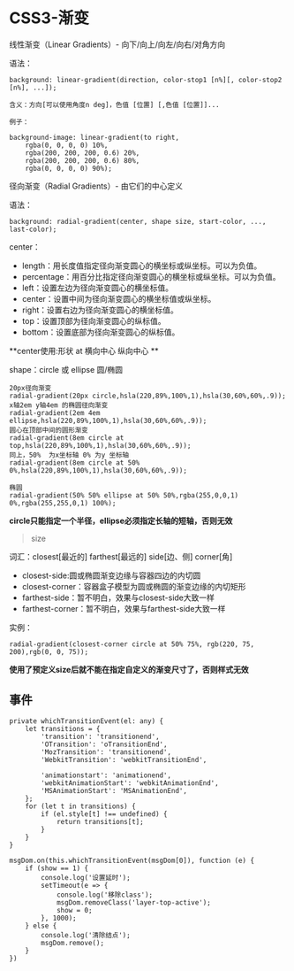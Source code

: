 # CSS3-渐变

线性渐变（Linear Gradients）- 向下/向上/向左/向右/对角方向

语法：

	background: linear-gradient(direction, color-stop1 [n%][, color-stop2 [n%], ...]);
	
	含义：方向[可以使用角度n deg]，色值 [位置] [,色值 [位置]]...

	例子：

	background-image: linear-gradient(to right, 
		rgba(0, 0, 0, 0) 10%, 
		rgba(200, 200, 200, 0.6) 20%, 
		rgba(200, 200, 200, 0.6) 80%, 
		rgba(0, 0, 0, 0) 90%);

径向渐变（Radial Gradients）- 由它们的中心定义

语法：

	background: radial-gradient(center, shape size, start-color, ..., last-color);

center：

- length：用长度值指定径向渐变圆心的横坐标或纵坐标。可以为负值。
- percentage：用百分比指定径向渐变圆心的横坐标或纵坐标。可以为负值。
- left：设置左边为径向渐变圆心的横坐标值。
- center：设置中间为径向渐变圆心的横坐标值或纵坐标。
- right：设置右边为径向渐变圆心的横坐标值。
- top：设置顶部为径向渐变圆心的纵标值。
- bottom：设置底部为径向渐变圆心的纵标值。

**center使用:形状 at 横向中心 纵向中心 **


shape：circle 或 ellipse 圆/椭圆

~~~
20px径向渐变
radial-gradient(20px circle,hsla(220,89%,100%,1),hsla(30,60%,60%,.9));
x轴2em y轴4em 的椭圆径向渐变
radial-gradient(2em 4em ellipse,hsla(220,89%,100%,1),hsla(30,60%,60%,.9));
圆心在顶部中间的圆形渐变
radial-gradient(8em circle at top,hsla(220,89%,100%,1),hsla(30,60%,60%,.9));
同上，50%  为x坐标轴 0% 为y 坐标轴
radial-gradient(8em circle at 50% 0%,hsla(220,89%,100%,1),hsla(30,60%,60%,.9));

椭圆
radial-gradient(50% 50% ellipse at 50% 50%,rgba(255,0,0,1) 0%,rgba(255,255,0,1) 100%);
~~~

**circle只能指定一个半径，ellipse必须指定长轴的短轴，否则无效**

> size

词汇：closest[最近的] farthest[最远的] side[边、侧] corner[角]

- closest-side:圆或椭圆渐变边缘与容器四边的内切圆
- closest-corner：容器盒子模型为圆或椭圆的渐变边缘的内切矩形
- farthest-side：暂不明白，效果与closest-side大致一样
- farthest-corner：暂不明白，效果与farthest-side大致一样

实例：

	radial-gradient(closest-corner circle at 50% 75%, rgb(220, 75, 200),rgb(0, 0, 75));

**使用了预定义size后就不能在指定自定义的渐变尺寸了，否则样式无效**



## 事件

	private whichTransitionEvent(el: any) {
        let transitions = {
            'transition': 'transitionend',
            'OTransition': 'oTransitionEnd',
            'MozTransition': 'transitionend',
            'WebkitTransition': 'webkitTransitionEnd',

            'animationstart': 'animationend',
            'webkitAnimationStart': 'webkitAnimationEnd',
            'MSAnimationStart': 'MSAnimationEnd',
        };
        for (let t in transitions) {
            if (el.style[t] !== undefined) {
                return transitions[t];
            }
        }
    }

	msgDom.on(this.whichTransitionEvent(msgDom[0]), function (e) {
        if (show == 1) {
            console.log('设置延时');
            setTimeout(e => {
                console.log('移除class');
                msgDom.removeClass('layer-top-active');
                show = 0;
            }, 1000);
        } else {
            console.log('清除结点');
            msgDom.remove();
        }
    })




